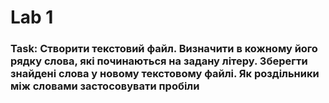 # Lab 1

### Task: Створити текстовий файл. Визначити в кожному його рядку слова, які починаються на задану літеру. Зберегти знайдені слова у новому текстовому файлі. Як роздільники між словами застосовувати пробіли

